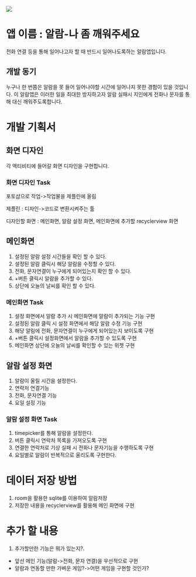 <img src="https://capsule-render.vercel.app/api?type=wave&color=auto&height=300&section=header&text=최소%20A+만%20주세요&fontSize=90" />

# 앱 이름 : 알람-나 좀 깨워주세요

전화 연결 등을 통해 일어나고자 할 때 반드시 일어나도록하는 알람앱입니다.

## 개발 동기

누구나 한 번쯤은 알람을 못 들어 일어나야할 시간에 일어나지 못한 경험이 있을 것입니다. 이 알람앱은 이러한 일을 최대한 방지하고자 알람 실패시 지인에게 전화나 문자를 통해 대신 깨워주도록합니다.

# 개발 기획서


## 화면 디자인

각 액티비티에 들어갈 화면 디자인을 구현합니다.

### 화면 디자인 Task

포토샵으로 작업->작업물을 제플린에 올림

제플린 : 디자인->코드로 변환시켜주는 툴

디자인할 화면 : 메인화면, 알람 설정 화면, 메인화면에 추가할 recyclerview 화면
## 메인화면
1. 설정된 알람 설정 시간들을 확인 할 수 있다.
2. 설정된 알람 클릭시 해당 알람을 수정할 수 있다.
3. 전화, 문자연결이 누구에게 되어있는지 확인 할 수 있다. 
4. +버튼 클릭시 알람을 추가할 수 있다.
5. 상단에 오늘의 날씨를 확인 할 수 있다.

### 메인화면 Task

1. 설정 화면에서 알람 추가 시 메인화면에 알람이 추가되는 기능 구현
2. 설정된 알람 클릭 시 설정 화면에서 해당 알람 수정 기능 구현
3. 해당 알림에 전화, 문자연결이 누구에게 되어있는지 보이도록 구현
4. +버튼 클릭시 설정화면에서 알람을 추가할 수 있도록 구현
5. 메인화면 상단에 오늘의 날씨를 확인할 수 있는 위젯 구현


## 알람 설정 화면

1. 알람이 울릴 시간을 설정한다.
2. 연락처 연결기능
3. 전화, 문자연결 기능
4. 요일 설정 기능
### 알람 설정 화면 Task

1. timepicker를 통해 알람을 설정한다.
2. 버튼 클릭시 연락처 목록을 가져오도록 구현
3. 연결한 연락처로 기상 실패 시 전화나 문자기능을 수행하도록 구현
4. 요일별로 알람이 반복적으로 울리도록 구현한다.

# 데이터 저장 방법
1. room을 활용한 sqlite를 이용하여 알람저장
2. 저장한 내용을 recyclerview를 활용해 메인 화면에 구현

# 추가 할 내용
1. 추가할만한 기능은 뭐가 있는지?.
  - 앞선 메인 기능(알람->전화, 문자 연결)을 우선적으로 구현
  - 알람과 연동할 만한 가벼운 게임?->어떤 게임을 구현할 것인가?

